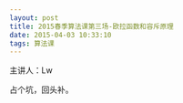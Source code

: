 ```yaml
---
layout: post
title: 2015春季算法课第三场-欧拉函数和容斥原理
date: 2015-04-03 10:33:10
tags: 算法课
---
```


主讲人：Lw

占个坑，回头补。